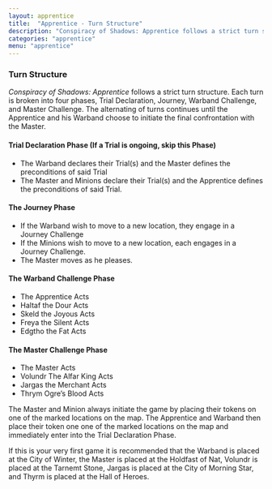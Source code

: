 ```yaml
---
layout: apprentice
title:  "Apprentice - Turn Structure"
description: "Conspiracy of Shadows: Apprentice follows a strict turn structure. Each turn is broken into four phases, Trial Declaration, Journey, Warband Challenge, and Master Challenge. The alternating of turns continues until the Apprentice and his Warband choose to initiate the final confrontation with the Master."
categories: "apprentice"
menu: "apprentice"
---
```

<h3 class="text-center">Turn Structure</h3>
<p class="first"><em>Conspiracy of Shadows: Apprentice</em> follows a strict turn structure. Each turn is broken into four phases, Trial Declaration, Journey, Warband Challenge, and Master Challenge. The alternating of turns continues until the Apprentice and his Warband choose to initiate the final confrontation with the Master.</p>
<h4>Trial Declaration Phase (If a Trial is ongoing, skip this Phase)</h4>
<ul class="phases">
	<li>The Warband declares their Trial(s) and the Master defines the preconditions of said Trial</li>
	<li>The Master and Minions declare their Trial(s) and the Apprentice defines the preconditions of said Trial.</li>
</ul>
<h4>The Journey Phase</h4>
<ul class="phases">
	<li>If the Warband wish to move to a new location, they engage in a Journey Challenge</li>
	<li>If the Minions wish to move to a new location, each engages in a Journey Challenge.</li>
	<li>The Master moves as he pleases.</li>
</ul>
<h4>The Warband Challenge Phase</h4>
<ul class="phases">
	<li>The Apprentice Acts</li>
	<li>Haltaf the Dour Acts</li>
	<li>Skeld the Joyous Acts</li>
	<li>Freya the Silent Acts</li>
	<li>Edgtho the Fat Acts</li>
</ul>
<h4>The Master Challenge Phase</h4>
<ul class="phases">
	<li>The Master Acts</li>
	<li>Volundr The Alfar King Acts</li>
	<li>Jargas the Merchant Acts</li>
	<li>Thrym Ogre’s Blood Acts</li>
</ul>
<p class="first">The Master and Minion always initiate the game by placing their tokens on one of the marked locations on the map. The Apprentice and Warband then place their token one one of the marked locations on the map and immediately enter into the Trial Declaration Phase. </p>
<p>If this is your very first game it is recommended that the Warband is placed at the City of Winter, the Master is placed at the Holdfast of Nat, Volundr is placed at the Tarnemt Stone, Jargas is placed at the City of Morning Star, and Thyrm is placed at the Hall of Heroes.</p>

